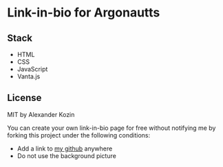 Link-in-bio for Argonautts
=========================

## Stack
- HTML
- CSS
- JavaScript
- Vanta.js

## License

MIT by Alexander Kozin

You can create your own link-in-bio page for free without notifying me by forking this project under the following conditions:

- Add a link to [my github](https://github.com/byArgo) anywhere
- Do not use the background picture